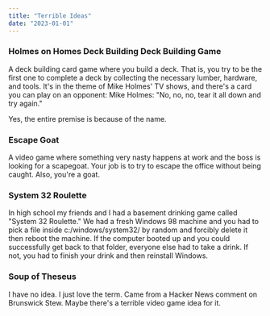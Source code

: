 ```yaml
---
title: "Terrible Ideas"
date: "2023-01-01"
---
```


### Holmes on Homes Deck Building Deck Building Game

A deck building card game where you build a deck. That is, you try to be the first one to complete a deck by collecting the necessary lumber, hardware, and tools. It's in the theme of Mike Holmes' TV shows, and there's a card you can play on an opponent: Mike Holmes: "No, no, no, tear it all down and try again."

Yes, the entire premise is because of the name.

### Escape Goat

A video game where something very nasty happens at work and the boss is looking for a scapegoat. Your job is to try to escape the office without being caught. Also, you're a goat.

### System 32 Roulette

In high school my friends and I had a basement drinking game called "System 32 Roulette." We had a fresh Windows 98 machine and you had to pick a file inside c:/windows/system32/ by random and forcibly delete it then reboot the machine. If the computer booted up and you could successfully get back to that folder, everyone else had to take a drink. If not, you had to finish your drink and then reinstall Windows.

### Soup of Theseus

I have no idea. I just love the term. Came from a Hacker News comment on Brunswick Stew. Maybe there's a terrible video game idea for it.
